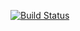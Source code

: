 
[![Build Status](https://travis-ci.org/AbenaBonsu/CSE110-Travis.svg?branch=master)](https://travis-ci.org/AbenaBonsu/CSE110-Travis)
